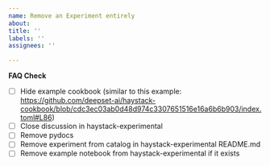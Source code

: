```yaml
---
name: Remove an Experiment entirely
about: 
title: ''
labels: ''
assignees: ''

---
```


**FAQ Check**
- [ ] Hide example cookbook (similar to this example: https://github.com/deepset-ai/haystack-cookbook/blob/cdc3ec03ab0d48d974c3307651516e16a6b6b903/index.toml#L86)
- [ ] Close discussion in haystack-experimental
- [ ] Remove pydocs
- [ ] Remove experiment from catalog in haystack-experimental README.md
- [ ] Remove example notebook from haystack-experimental if it exists
